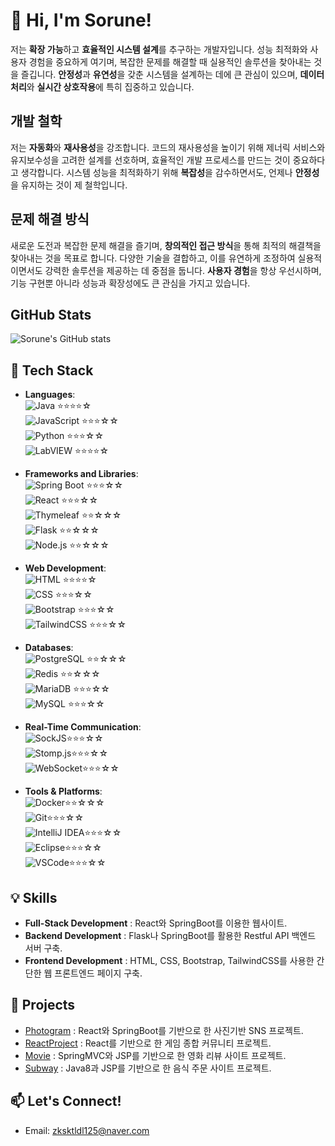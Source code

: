 # 👋 Hi, I'm Sorune!

저는 **확장 가능**하고 **효율적인 시스템 설계**를 추구하는 개발자입니다. 성능 최적화와 사용자 경험을 중요하게 여기며, 복잡한 문제를 해결할 때 실용적인 솔루션을 찾아내는 것을 즐깁니다. **안정성**과 **유연성**을 갖춘 시스템을 설계하는 데에 큰 관심이 있으며, **데이터 처리**와 **실시간 상호작용**에 특히 집중하고 있습니다.

## 개발 철학

저는 **자동화**와 **재사용성**을 강조합니다. 코드의 재사용성을 높이기 위해 제너릭 서비스와 유지보수성을 고려한 설계를 선호하며, 효율적인 개발 프로세스를 만드는 것이 중요하다고 생각합니다. 시스템 성능을 최적화하기 위해 **복잡성**을 감수하면서도, 언제나 **안정성**을 유지하는 것이 제 철학입니다.

## 문제 해결 방식

새로운 도전과 복잡한 문제 해결을 즐기며, **창의적인 접근 방식**을 통해 최적의 해결책을 찾아내는 것을 목표로 합니다. 다양한 기술을 결합하고, 이를 유연하게 조정하여 실용적이면서도 강력한 솔루션을 제공하는 데 중점을 둡니다. **사용자 경험**을 항상 우선시하며, 기능 구현뿐 아니라 성능과 확장성에도 큰 관심을 가지고 있습니다.

## GitHub Stats
![Sorune's GitHub stats](https://github-readme-stats.vercel.app/api?username=Sorune&show_icons=true&theme=cobalt)

## 🚀 Tech Stack

- **Languages**:  
  ![Java](https://img.shields.io/badge/Java-007396?style=flat-square&logo=java&logoColor=white) ⭐⭐⭐⭐☆  
  ![JavaScript](https://img.shields.io/badge/JavaScript-F7DF1E?style=flat-square&logo=javascript&logoColor=black) ⭐⭐⭐☆☆  
  ![Python](https://img.shields.io/badge/Python-3776AB?style=flat-square&logo=python&logoColor=white) ⭐⭐⭐☆☆  
  ![LabVIEW](https://img.shields.io/badge/LabVIEW-F79C42?style=flat-square&logo=national-instruments&logoColor=black) ⭐⭐⭐⭐☆  

- **Frameworks and Libraries**:  
  ![Spring Boot](https://img.shields.io/badge/Spring_Boot-6DB33F?style=flat-square&logo=spring-boot&logoColor=white) ⭐⭐⭐☆☆  
  ![React](https://img.shields.io/badge/React-61DAFB?style=flat-square&logo=react&logoColor=black) ⭐⭐⭐☆☆  
  ![Thymeleaf](https://img.shields.io/badge/Thymeleaf-005F0F?style=flat-square&logo=thymeleaf&logoColor=white) ⭐⭐☆☆☆  
  ![Flask](https://img.shields.io/badge/Flask-000000?style=flat-square&logo=flask&logoColor=white) ⭐⭐☆☆☆  
  ![Node.js](https://img.shields.io/badge/Node.js-339933?style=flat-square&logo=node-dot-js&logoColor=white)  ⭐⭐☆☆☆  
  
- **Web Development**:  
  ![HTML](https://img.shields.io/badge/HTML5-E34F26?style=flat-square&logo=html5&logoColor=white) ⭐⭐⭐⭐☆  
  ![CSS](https://img.shields.io/badge/CSS3-1572B6?style=flat-square&logo=css3&logoColor=white) ⭐⭐⭐☆☆  
  ![Bootstrap](https://img.shields.io/badge/Bootstrap-7952B3?style=flat-square&logo=bootstrap&logoColor=white) ⭐⭐⭐☆☆  
  ![TailwindCSS](https://img.shields.io/badge/TailwindCSS-38B2AC?style=flat-square&logo=tailwind-css&logoColor=white) ⭐⭐⭐☆☆  

- **Databases**:  
  ![PostgreSQL](https://img.shields.io/badge/PostgreSQL-336791?style=flat-square&logo=postgresql&logoColor=white) ⭐⭐☆☆☆  
  ![Redis](https://img.shields.io/badge/Redis-DC382D?style=flat-square&logo=redis&logoColor=white) ⭐⭐☆☆☆  
  ![MariaDB](https://img.shields.io/badge/MariaDB-003545?style=flat-square&logo=mariadb&logoColor=white) ⭐⭐⭐☆☆  
  ![MySQL](https://img.shields.io/badge/MySQL-4479A1?style=flat-square&logo=mysql&logoColor=white) ⭐⭐⭐☆☆  
  
- **Real-Time Communication**:  
  ![SockJS](https://img.shields.io/badge/SockJS-010101?style=flat-square&logo=sockjs&logoColor=white)⭐⭐⭐☆☆  
  ![Stomp.js](https://img.shields.io/badge/StompJS-010101?style=flat-square&logo=stompjs&logoColor=white)⭐⭐⭐☆☆  
  ![WebSocket](https://img.shields.io/badge/WebSocket-010101?style=flat-square&logo=websocket&logoColor=white)⭐⭐⭐☆☆  

- **Tools & Platforms**:  
  ![Docker](https://img.shields.io/badge/Docker-2496ED?style=flat-square&logo=docker&logoColor=white)⭐⭐☆☆☆  
  ![Git](https://img.shields.io/badge/Git-F05032?style=flat-square&logo=git&logoColor=white)⭐⭐⭐☆☆  
  ![IntelliJ IDEA](https://img.shields.io/badge/IntelliJ-000000?style=flat-square&logo=intellij-idea&logoColor=white)⭐⭐⭐☆☆  
  ![Eclipse](https://img.shields.io/badge/Eclipse-2C2255?style=flat-square&logo=eclipse&logoColor=white)⭐⭐⭐☆☆  
  ![VSCode](https://img.shields.io/badge/VSCode-007ACC?style=flat-square&logo=visual-studio-code&logoColor=white)⭐⭐⭐☆☆  


## 💡 Skills

- **Full-Stack Development** : React와 SpringBoot를 이용한 웹사이트.
- **Backend Development** : Flask나 SpringBoot를 활용한 Restful API 백엔드 서버 구축.
- **Frontend Development** : HTML, CSS, Bootstrap, TailwindCSS를 사용한 간단한 웹 프론트엔드 페이지 구축.
  
## 📝 Projects
- [Photogram](https://github.com/Sorune/PhotogramPJ) : React와 SpringBoot를 기반으로 한 사진기반 SNS 프로젝트.
- [ReactProject](https://github.com/Sorune/ReactProject) : React를 기반으로 한 게임 종합 커뮤니티 프로젝트.
- [Movie](https://github.com/Sorune/Movie) : SpringMVC와 JSP를 기반으로 한 영화 리뷰 사이트 프로젝트.
- [Subway](https://github.com/Sorune/subway) : Java8과 JSP를 기반으로 한 음식 주문 사이트 프로젝트.
  
## 📫 Let's Connect!

- Email: zksktldl125@naver.com


<!--
**Sorune/Sorune** is a ✨ _special_ ✨ repository because its `README.md` (this file) appears on your GitHub profile.

Here are some ideas to get you started:

- 🔭 I’m currently working on ...
- 🌱 I’m currently learning ...
- 👯 I’m looking to collaborate on ...
- 🤔 I’m looking for help with ...
- 💬 Ask me about ...
- 📫 How to reach me: ...
- 😄 Pronouns: ...
- ⚡ Fun fact: ...
-->
